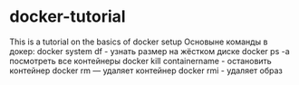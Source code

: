 # docker-tutorial
This is a tutorial on the basics of docker setup
Основыне команды в докер:
docker system df - узнать размер на жёстком диске
docker ps -a посмотреть все контейнеры
docker kill containername - остановить контейнер
docker rm — удаляет контейнер
docker rmi - удаляет образ





